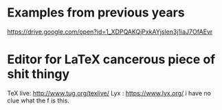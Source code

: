 # Examples from previous years
https://drive.google.com/open?id=1_XDPQAKQjPxkAYjslen3j1iaJ7OfAEvr

# Editor for LaTeX cancerous piece of shit thingy 
TeX live:  http://www.tug.org/texlive/
Lyx : https://www.lyx.org/
i have no clue what the f is this.


